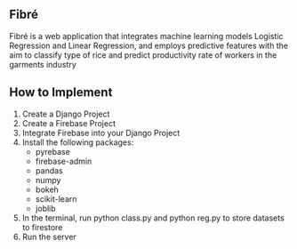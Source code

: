 ## Fibré
Fibré is a web application that integrates machine learning models Logistic Regression and Linear Regression, and employs predictive features with the aim to classify type of rice and predict productivity rate of workers in the garments industry

## How to Implement
1. Create a Django Project
2. Create a Firebase Project
3. Integrate Firebase into your Django Project
4. Install the following packages:
   - pyrebase
   - firebase-admin
   - pandas
   - numpy
   - bokeh
   - scikit-learn
   - joblib
5. In the terminal, run python class.py and python reg.py to store datasets to firestore
6. Run the server
